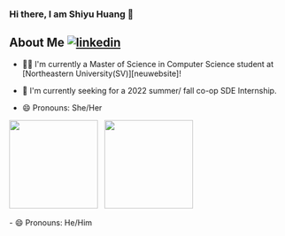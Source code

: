 ### Hi there, I am Shiyu Huang 👋 

##


## About Me  [![linkedin](https://img.shields.io/badge/linkedin-0A66C2?style=for-the-badge&logo=linkedin&logoColor=white)](https://www.linkedin.com/in/shiyuh/)
- 👩‍💻 I'm currently a Master of Science in Computer Science student at [Northeastern University(SV)][neuwebsite]!

- 🤔 I'm currently seeking for a 2022 summer/ fall co-op SDE Internship.

- 😄 Pronouns: She/Her


<p>
    <img height="160em" src="https://github-readme-stats.vercel.app/api?username=Shiyu95&hide=stars&count_private=true&theme=cobalt&show_icons=true&hide_border=true&include_all_commits=true" />
    &nbsp;
    <img height="160em" src="https://github-readme-stats.vercel.app/api/top-langs/?username=Shiyu95&theme=cobalt&show_icons=true&hide_border=true&layout=compact&langs_count=10"/>
</p>
- 😄 Pronouns: He/Him


